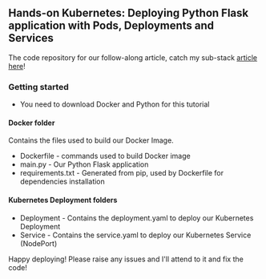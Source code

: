 ## Hands-on Kubernetes: Deploying Python Flask application with Pods, Deployments and Services
The code repository for our follow-along article, catch my sub-stack [article here](http://google.com)! 

### Getting started
- You need to download Docker and Python for this tutorial

#### Docker folder
Contains the files used to build our Docker Image.
- Dockerfile - commands used to build Docker image
- main.py - Our Python Flask application
- requirements.txt - Generated from pip, used by Dockerfile for dependencies installation

#### Kubernetes Deployment folders
- Deployment - Contains the deployment.yaml to deploy our Kubernetes Deployment
- Service - Contains the service.yaml to deploy our Kubernetes Service (NodePort)

Happy deploying! Please raise any issues and I'll attend to it and fix the code!